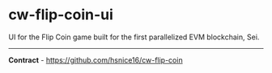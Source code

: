 # cw-flip-coin-ui

UI for the Flip Coin game built for the first parallelized EVM blockchain, Sei.

---

**Contract** - https://github.com/hsnice16/cw-flip-coin
